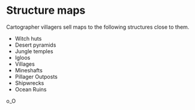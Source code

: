 # Structure maps

Cartographer villagers sell maps to the following structures close to them.

* Witch huts
* Desert pyramids
* Jungle temples
* Igloos
* Villages
* Mineshafts
* Pillager Outposts
* Shipwrecks
* Ocean Ruins

o_O